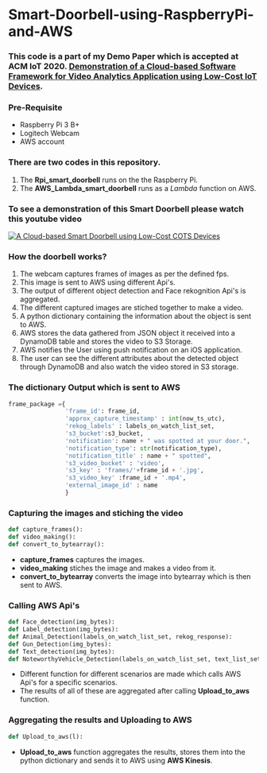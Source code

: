 # Smart-Doorbell-using-RaspberryPi-and-AWS

### This code is a part of my Demo Paper which is accepted at ACM IoT 2020. [Demonstration of a Cloud-based Software Framework for Video Analytics Application using Low-Cost IoT Devices](https://arxiv.org/abs/2010.07680).

### Pre-Requisite
* Raspberry Pi 3 B+
* Logitech Webcam
* AWS account

### There are two codes in this repository.
1. The **Rpi_smart_doorbell** runs on the the Raspberry Pi.
2. The **AWS_Lambda_smart_doorbell** runs as a *Lambda* function on AWS.

### To see a demonstration of this Smart Doorbell please watch this youtube video

[![A Cloud-based Smart Doorbell using Low-Cost COTS Devices](http://img.youtube.com/vi/42mx4Z2PDwA/0.jpg)](https://www.youtube.com/watch?v=42mx4Z2PDwA "Cloud-based Smart Doorbell using Low-Cost COTS Devices")

### How the doorbell works?

1. The webcam captures frames of images as per the defined fps.
2. This image is sent to AWS using different Api's.
3. The output of different object detection and Face rekognition Api's is aggregated.
4. The different captured images are stiched together to make a video.
5. A python dictionary containing the information about the object is sent to AWS.
6. AWS stores the data gathered from JSON object it received into a DynamoDB table and stores the video to S3 Storage.
7. AWS notifies the User using push notification on an iOS application.
8. The user can see the different attributes about the detected object through DynamoDB and also watch the video stored in S3 storage.

### The dictionary Output which is sent to AWS
~~~~python
frame_package ={
                'frame_id': frame_id,
                'approx_capture_timestamp' : int(now_ts_utc),
                'rekog_labels' : labels_on_watch_list_set,  
                's3_bucket':s3_bucket,
                'notification': name + " was spotted at your door.",
                'notification_type': str(notification_type), 
                'notification_title' : name + " spotted",
                's3_video_bucket' : 'video',
                's3_key' : 'frames/'+frame_id + '.jpg',
                's3_video_key' :frame_id + '.mp4',
                'external_image_id' : name
                }
~~~~

### Capturing the images and stiching the video
~~~~python
def capture_frames():
def video_making():
def convert_to_bytearray():
~~~~
* **capture_frames** captures the images.
* **video_making** stiches the image and makes a video from it.
* **convert_to_bytearray** converts the image into bytearray which is then sent to AWS.

### Calling AWS Api's
~~~~python
def Face_detection(img_bytes):
def Label_detection(img_bytes):
def Animal_Detection(labels_on_watch_list_set, rekog_response):
def Gun_Detection(img_bytes):
def Text_detection(img_bytes):
def NoteworthyVehicle_Detection(labels_on_watch_list_set, text_list_set):
~~~~
* Different function for different scenarios are made which calls AWS Api's for a specific scenarios.
* The results of all of these are aggregated after calling **Upload_to_aws** function.

### Aggregating the results and Uploading to AWS
~~~~python
def Upload_to_aws(l):
~~~~
* **Upload_to_aws** function aggregates the results, stores them into the python dictionary and sends it to AWS using **AWS Kinesis**.
